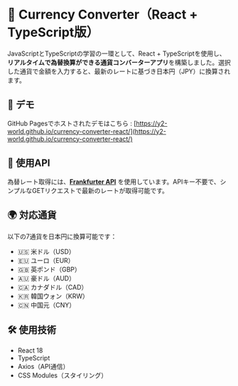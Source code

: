 # 💱 Currency Converter（React + TypeScript版）

JavaScriptとTypeScriptの学習の一環として、React + TypeScriptを使用し、**リアルタイムで為替換算ができる通貨コンバーターアプリ**を構築しました。選択した通貨で金額を入力すると、最新のレートに基づき日本円（JPY）に換算されます。

## 🚀 デモ

GitHub Pagesでホストされたデモはこちら : [https://y2-world.github.io/currency-converter-react/](https://y2-world.github.io/currency-converter-react/)

## 🔗 使用API

為替レート取得には、**[Frankfurter API](https://www.frankfurter.app/)** を使用しています。APIキー不要で、シンプルなGETリクエストで最新のレートが取得可能です。

## 🌍 対応通貨

以下の7通貨を日本円に換算可能です：

- 🇺🇸 米ドル（USD）
- 🇪🇺 ユーロ（EUR）
- 🇬🇧 英ポンド（GBP）
- 🇦🇺 豪ドル（AUD）
- 🇨🇦 カナダドル（CAD）
- 🇰🇷 韓国ウォン（KRW）
- 🇨🇳 中国元（CNY）

## 🛠 使用技術

- React 18
- TypeScript
- Axios（API通信）
- CSS Modules（スタイリング）
